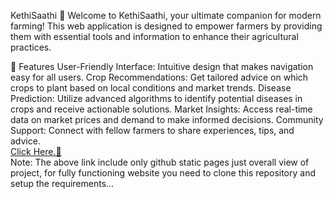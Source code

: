 KethiSaathi 🌾
Welcome to KethiSaathi, your ultimate companion for modern farming! This web application is designed to empower farmers by providing them with essential tools and information to enhance their agricultural practices.

🌟 Features
  User-Friendly Interface: Intuitive design that makes navigation easy for all users.
  Crop Recommendations: Get tailored advice on which crops to plant based on local conditions and market trends.
  Disease Prediction: Utilize advanced algorithms to identify potential diseases in crops and receive actionable solutions.
  Market Insights: Access real-time data on market prices and demand to make informed decisions.
  Community Support: Connect with fellow farmers to share experiences, tips, and advice.
  <br>
  <a href="https://ravikumarr1802.github.io/KethiSaathi/">Click Here.🔗</a>
  <br>
  Note: The above link include only github static pages just overall view of project, for fully functioning website you need to clone this repository and setup the requirements...
